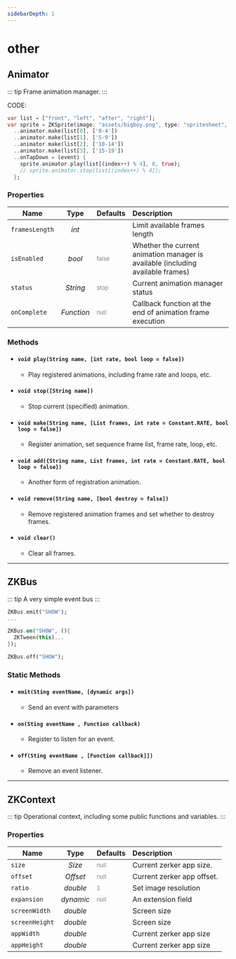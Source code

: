 ```yaml
---
sidebarDepth: 1
---
```


# other

## Animator

::: tip
Frame animation manager.
:::

CODE:

```dart
var list = ["front", "left", "after", "right"];
var sprite = ZKSprite(image: "assets/bigboy.png", type: "spritesheet", width: 32, height: 32)
  ..animator.make(list[0], ['0-4'])
  ..animator.make(list[1], ['5-9'])
  ..animator.make(list[2], ['10-14'])
  ..animator.make(list[3], ['15-19'])
  ..onTapDown = (event) {
    sprite.animator.play(list[(index++) % 4], 8, true);
    // sprite.animator.stop(list[(index++) % 4]);
  };
```

### Properties
| Name          | Type     |  Defaults  |  Description  |
| --------      | :-----:  | :---- | :---- |
| `framesLength`| *int* | <font color=gray size=2></font> | Limit available frames length |
| `isEnabled`   | *bool* | <font color=gray size=2>false</font> | Whether the current animation manager is available (including available frames) |
| `status`      | *String*    | <font color=gray size=2>stop</font> | Current animation manager status |
| `onComplete`  | *Function* | <font color=gray size=2>null</font> | Callback function at the end of animation frame execution |


### Methods
* #### `void play(String name, [int rate, bool loop = false])`
  - Play registered animations, including frame rate and loops, etc.

* #### `void stop([String name])`
  - Stop current (specified) animation.

* #### `void make(String name, [List frames, int rate = Constant.RATE, bool loop = false])`
  - Register animation, set sequence frame list, frame rate, loop, etc.

* #### `void add({String name, List frames, int rate = Constant.RATE, bool loop = false})`
  - Another form of registration animation.

* #### `void remove(String name, [bool destroy = false])`
  - Remove registered animation frames and set whether to destroy frames.

* #### `void clear()`
  - Clear all frames.

---

## ZKBus

::: tip
A very simple event bus
:::

```dart
ZKBus.emit("SHOW");
...

ZKBus.on("SHOW", (){
  ZKTween(this)...
});

ZKBus.off("SHOW");
```

### Static Methods
* #### `emit(Sting eventName, [dynamic args])`
  - Send an event with parameters

* #### `on(Sting eventName , Function callback)`
  - Register to listen for an event.

* #### `off(Sting eventName , [Function callback]])`
  - Remove an event listener.

---

## ZKContext

::: tip
Operational context, including some public functions and variables.
:::

### Properties
| Name          | Type     |  Defaults  |  Description  |
| --------      | :-----:  | :---- | :---- |
| `size`        | *Size*  | <font color=gray size=2>null</font> | Current zerker app size. |
| `offset`      | *Offset*| <font color=gray size=2>null</font> | Current zerker app offset. |
| `ratio`    | *double* | <font color=gray size=2>1</font> | Set image resolution |
| `expansion`    | *dynamic* | <font color=gray size=2>null</font> | An extension field |
| `screenWidth`    | *double* | <font color=gray size=2></font> | Screen size |
| `screenHeight`    | *double* | <font color=gray size=2></font> | Screen size |
| `appWidth`    | *double* | <font color=gray size=2></font> | Current zerker app size |
| `appHeight`    | *double* | <font color=gray size=2></font> | Current zerker app size |



